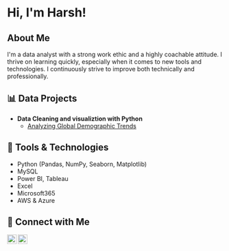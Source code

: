 <h1>Hi, I'm Harsh!<br/></h1>

<h2> About Me</h2>

I'm a data analyst with a strong work ethic and a highly coachable attitude. I thrive on learning quickly, especially when it comes to new tools and technologies. I continuously strive to improve both technically and professionally.

<h2>📊 Data Projects</h2>

- <b>Data Cleaning and visualiztion with Python</b>  
  - [Analyzing Global Demographic Trends](https://github.com/yourusername/sales-dashboard)

<h2>🧰 Tools & Technologies</h2>

- Python (Pandas, NumPy, Seaborn, Matplotlib)  
- MySQL  
- Power BI, Tableau  
- Excel
- Microsoft365
- AWS & Azure

<h2>🤝 Connect with Me</h2>

[<img align="left" alt="LinkedIn" width="22px" src="https://cdn.jsdelivr.net/npm/simple-icons@v3/icons/linkedin.svg" />](https://www.linkedin.com/in/Sehrawatharsh)
[<img align="left" alt="Email" width="22px" src="https://cdn.jsdelivr.net/npm/simple-icons@v3/icons/gmail.svg" />](mailto:hsehrawat.ind@gmail.com)

